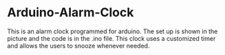 # Arduino-Alarm-Clock
This is an alarm clock programmed for arduino. The set up is shown in the picture and the code is in the .ino file. This clock uses a customized timer and allows the users to snooze whenever needed. 
